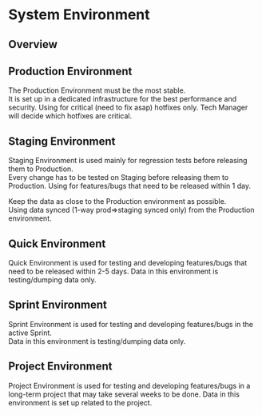 # System Environment

## Overview

## Production Environment

The Production Environment must be the most stable.  
It is set up in a dedicated infrastructure for the best performance and security.
Using for critical (need to fix asap) hotfixes only. Tech Manager will decide which hotfixes are critical.

## Staging Environment

Staging Environment is used mainly for regression tests before releasing them to Production.  
Every change has to be tested on Staging before releasing them to Production.
Using for features/bugs that need to be released within 1 day.

Keep the data as close to the Production environment as possible.  
Using data synced (1-way prod=>staging synced only) from the Production environment.

## Quick Environment

Quick Environment is used for testing and developing features/bugs that need to be released within 2-5 days.
Data in this environment is testing/dumping data only.

## Sprint Environment

Sprint Environment is used for testing and developing features/bugs in the active Sprint.  
Data in this environment is testing/dumping data only.

## Project Environment

Project Environment is used for testing and developing features/bugs in a long-term project that may take several weeks to be done.
Data in this environment is set up related to the project.
